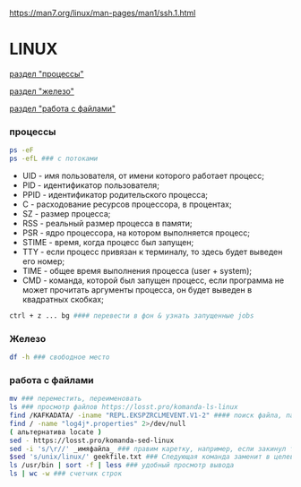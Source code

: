 <https://man7.org/linux/man-pages/man1/ssh.1.html>

# LINUX
[раздел "процессы"](#процессы)

[раздел "железо"](#железо)

[раздел "работа с файлами"](#работа-с-файлами)

### процессы
```bash
ps -eF
ps -efL ### с потоками
```
- UID - имя пользователя, от имени которого работает процесс;
- PID - идентификатор пользователя;
- PPID - идентификатор родительского процесса;
- C - расходование ресурсов процессора, в процентах;
- SZ - размер процесса;
- RSS - реальный размер процесса в памяти;
- PSR - ядро процессора, на котором выполняется процесс;
- STIME - время, когда процесс был запущен;
- TTY - если процесс привязан к терминалу, то здесь будет выведен его номер;
- TIME - общее время выполнения процесса (user + system);
- CMD - команда, которой был запущен процесс, если программа не может прочитать аргументы процесса, он будет выведен в квадратных скобках;
```bash
ctrl + z ... bg #### перевести в фон & узнать запущенные jobs
```

### Железо
```bash
df -h ### свободное место
```

### работа с файлами

```bash
mv ### переместить, переименовать 
ls ### просмотр файлов https://losst.pro/komanda-ls-linux
find /KAFKADATA/ -iname "REPL.EKSPZRCLMEVENT.V1-2" #### поиск файла, папки - 
find / -name "log4j*.properties" 2>/dev/null
( альтернатива locate )
sed - https://losst.pro/komanda-sed-linux 
sed -i 's/\r//' _имяфайла_ ### правим каретку, например, если закинул текстовый файл с windows
$sed 's/unix/linux/' geekfile.txt ### Следующая команда заменит в целевом файле вхождения слова unix на linux:
ls /usr/bin | sort -f | less ### удобный просмотр вывода
ls | wc -w ### счетчик строк
```































